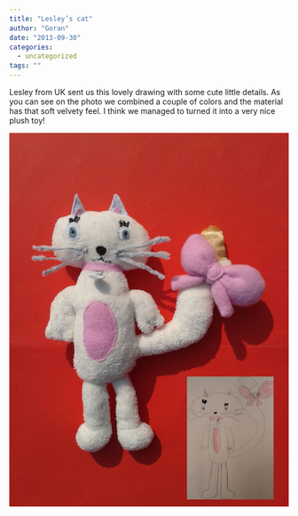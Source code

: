 ```yaml
---
title: "Lesley’s cat"
author: "Goran"
date: "2013-09-30"
categories:
  - uncategorized
tags: ""
---
```


Lesley from UK sent us this lovely drawing with some cute little details. As you can see on the photo we combined a couple of colors and the material has that soft velvety feel. I think we managed to turned it into a very nice plush toy!

![Cat Soft Toy](./Cat-Soft-Toy.jpg)
